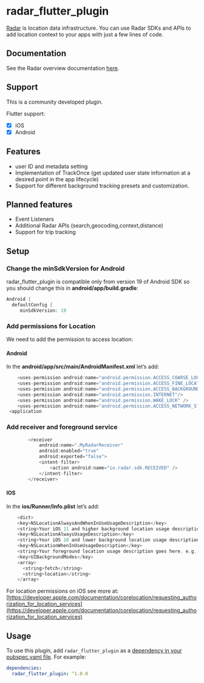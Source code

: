 # radar_flutter_plugin

[Radar](https://radar.io) is location data infrastructure. You can use Radar SDKs and APIs to add location context to your apps with just a few lines of code.

## Documentation

See the Radar overview documentation [here](https://radar.io/documentation).

## Support

This is a community developed plugin. 

Flutter support:
* [x] iOS
* [x] Android

## Features

* user ID and metadata setting
* Implementation of TrackOnce (get updated user state information at a desired point in the app lifecycle)
* Support for different background tracking presets and customization.

## Planned features
* Event Listeners
* Additional Radar APIs (search,geocoding,context,distance)
* Support for trip tracking

## Setup
### Change the minSdkVersion for Android

radar_flutter_plugin is compatible only from version 19 of Android SDK so you should change this in **android/app/build.gradle**:
```dart
Android {
  defaultConfig {
     minSdkVersion: 19
```
### Add permissions for Location
We need to add the permission to access location:

#### **Android**
In the **android/app/src/main/AndroidManifest.xml** let’s add:

```dart 
    <uses-permission android:name="android.permission.ACCESS_COARSE_LOCATION"/>
    <uses-permission android:name="android.permission.ACCESS_FINE_LOCATION"/>
    <uses-permission android:name="android.permission.ACCESS_BACKGROUND_LOCATION"/>
    <uses-permission android:name="android.permission.INTERNET"/>
    <uses-permission android:name="android.permission.WAKE_LOCK" />
    <uses-permission android:name="android.permission.ACCESS_NETWORK_STATE"/>
 <application
```

### Add receiver and foreground service


```dart
        <receiver
            android:name=".MyRadarReceiver"
            android:enabled="true"
            android:exported="false">
            <intent-filter>
                <action android:name="io.radar.sdk.RECEIVED" />
            </intent-filter>
        </receiver>
```

#### **IOS**
In the **ios/Runner/Info.plist** let’s add:

```dart 
	<dict>  
    <key>NSLocationAlwaysAndWhenInUseUsageDescription</key>
    <string>Your iOS 11 and higher background location usage description goes here. e.g., "This app uses your location in the background to recommend places nearby."</string>
    <key>NSLocationAlwaysUsageDescription</key>
    <string>Your iOS 10 and lower background location usage description goes here. e.g., "This app uses your location in the background to recommend places nearby."</string>
    <key>NSLocationWhenInUseUsageDescription</key>
    <string>Your foreground location usage description goes here. e.g., "This app uses your location in the foreground to recommend places nearby."</string>
    <key>UIBackgroundModes</key>
    <array>
      <string>fetch</string>
      <string>location</string>
    </array>
```

For location permissions on iOS see more at: [https://developer.apple.com/documentation/corelocation/requesting_authorization_for_location_services](https://developer.apple.com/documentation/corelocation/requesting_authorization_for_location_services)

## Usage
To use this plugin, add `radar_flutter_plugin` as a [dependency in your pubspec.yaml file](https://flutter.io/platform-plugins/). For example:

```yaml
dependencies:
  radar_flutter_plugin: ^1.0.0
```